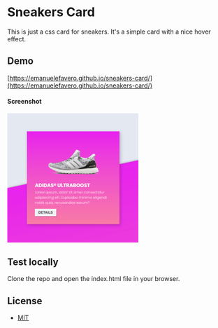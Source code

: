 # Sneakers Card

This is just a css card for sneakers. It's a simple card with a nice hover effect.

## Demo

[https://emanuelefavero.github.io/sneakers-card/](https://emanuelefavero.github.io/sneakers-card/)

#### Screenshot

<img src="screenshot.png" alt="screenshot" width="300">

## Test locally

Clone the repo and open the index.html file in your browser.

## License

- [MIT](LICENSE.md)
